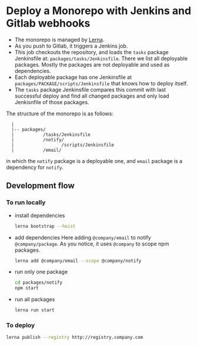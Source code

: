 # Deploy a Monorepo with Jenkins and Gitlab webhooks

- The monorepo is managed by [Lerna](https://github.com/lerna/lerna).
- As you push to Gitlab, it triggers a Jenkins job.
- This job checkouts the repository, and loads the `tasks` package Jenkinsfile at: `packages/tasks/Jenkinsfile`. There we list all deployable packages. Mostly the packages are not deployable and used as dependencies.
- Each deployable package has one Jenkinsfile at `packages/PACKAGE/scripts/Jenkinsfile` that knows how to deploy itself.
- The `tasks` package Jenkinsfile compares this commit with last successful deploy and find all changed packages and only load Jenkisnfile of those packages.

The structure of the monorepo is as follows:

```
  |
  |-- packages/
  |           /tasks/Jenkinsfile
  |           /notify/
  |                  /scripts/Jenkinsfile
  |           /email/
```
in which the `notify` package is a deployable one, and `email` package is a dependency for `notify`.


## Development flow

### To run locally

- install dependencies
  ```bash
  lerna bootstrap --hoist
  ```
- add dependencies
  Here adding `@company/email` to notify `@company/package`. As you notice, it uses `@company` to scope npm packages.
  ```bash
  lerna add @company/email --scope @company/notify
  ```
- run only one package
  ```bash
  cd packages/notify
  npm start
  ```

- run all packages
  ```bash
  lerna run start
  ```

### To deploy

```bash
lerna publish --registry http://registry.company.com
```